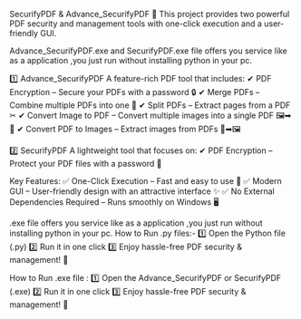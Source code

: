 SecurifyPDF & Advance_SecurifyPDF 🚀
This project provides two powerful PDF security and management tools with one-click execution and a user-friendly GUI.

Advance_SecurifyPDF.exe and  SecurifyPDF.exe file offers you service like as a application ,you just run without installing  python in your pc.

1️⃣ Advance_SecurifyPDF
A feature-rich PDF tool that includes:
✔ PDF Encryption – Secure your PDFs with a password 🔒
✔ Merge PDFs – Combine multiple PDFs into one 📑
✔ Split PDFs – Extract pages from a PDF ✂
✔ Convert Image to PDF – Convert multiple images into a single PDF 🖼➡📄
✔ Convert PDF to Images – Extract images from PDFs 📄➡🖼

2️⃣ SecurifyPDF
A lightweight tool that focuses on:
✔ PDF Encryption – Protect your PDF files with a password 🔐

Key Features:
✅ One-Click Execution – Fast and easy to use 🎯
✅ Modern GUI – User-friendly design with an attractive interface ✨
✅ No External Dependencies Required – Runs smoothly on Windows 🖥

.exe file offers you service like as a application ,you just run without installing  python in your pc.
How to Run .py files:-
1️⃣ Open the Python file (.py)
2️⃣ Run it in one click
3️⃣ Enjoy hassle-free PDF security & management! 🚀

How to Run .exe file :
1️⃣ Open the Advance_SecurifyPDF or SecurifyPDF (.exe)
2️⃣ Run it in one click
3️⃣ Enjoy hassle-free PDF security & management! 🚀
